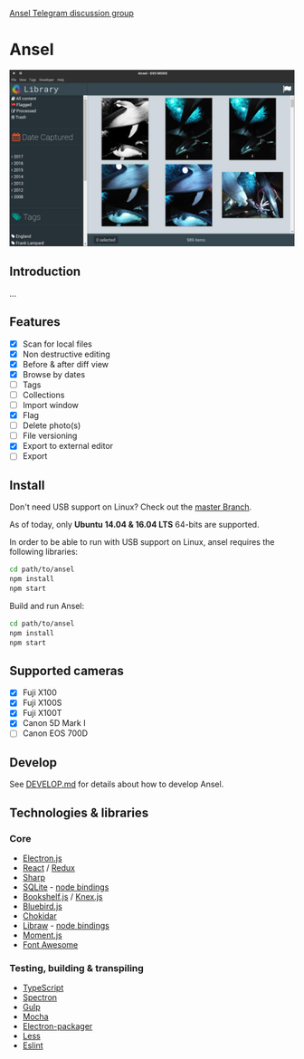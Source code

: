 [Ansel Telegram discussion group](https://t.me/joinchat/A5eFuRJLW8FnqjCXGkxVWg)

# Ansel

![](ansel.jpg)

## Introduction

...

## Features

- [x] Scan for local files
- [x] Non destructive editing
- [x] Before & after diff view
- [x] Browse by dates
- [ ] Tags
- [ ] Collections
- [ ] Import window
- [x] Flag
- [ ] Delete photo(s)
- [ ] File versioning
- [x] Export to external editor
- [ ] Export

## Install

Don't need USB support on Linux? Check out the [master Branch](https://github.com/ansel-app/ansel/tree/master).

As of today, only **Ubuntu 14.04 & 16.04 LTS** 64-bits are supported.

In order to be able to run with USB support on Linux, ansel requires the following libraries:

```bash
cd path/to/ansel
npm install
npm start
```

Build and run Ansel:

```bash
cd path/to/ansel
npm install
npm start
```

## Supported cameras

- [x] Fuji X100
- [x] Fuji X100S
- [x] Fuji X100T
- [x] Canon 5D Mark I
- [ ] Canon EOS 700D

## Develop

See [DEVELOP.md](DEVELOP.md) for details about how to develop Ansel.

## Technologies & libraries

### Core

- [Electron.js](http://electron.atom.io/)
- [React](https://facebook.github.io/react/) / [Redux](http://redux.js.org/)
- [Sharp](http://sharp.dimens.io)
- [SQLite](https://www.sqlite.org) - [node bindings](https://github.com/mapbox/node-sqlite3)
- [Bookshelf.js](http://bookshelfjs.org/) / [Knex.js](http://knexjs.org/)
- [Bluebird.js](http://bluebirdjs.com/)
- [Chokidar](https://github.com/paulmillr/chokidar)
- [Libraw](http://www.libraw.org/) - [node bindings](https://github.com/m0g/node-libraw)
- [Moment.js](http://momentjs.com/)
- [Font Awesome](http://fontawesome.io/)

### Testing, building & transpiling

- [TypeScript](https://www.typescriptlang.org/)
- [Spectron](http://electron.atom.io/spectron/)
- [Gulp](http://gulpjs.com/)
- [Mocha](http://mochajs.org/)
- [Electron-packager](https://github.com/electron-userland/electron-packager)
- [Less](http://lesscss.org/)
- [Eslint](http://eslint.org/)

